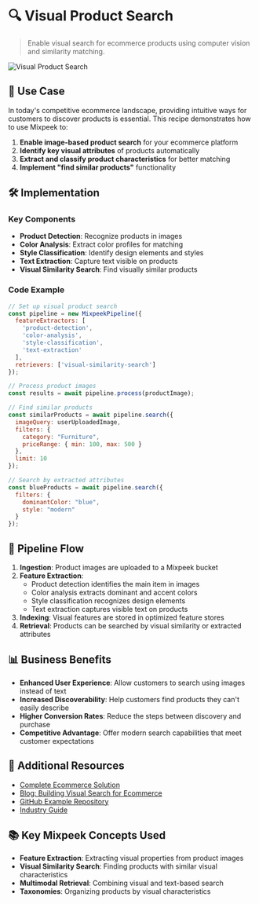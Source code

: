 # 🔍 Visual Product Search

> Enable visual search for ecommerce products using computer vision and similarity matching.

![Visual Product Search](/recipes/product-visual-search/img.png)

## 🎯 Use Case

In today's competitive ecommerce landscape, providing intuitive ways for customers to discover products is essential. This recipe demonstrates how to use Mixpeek to:

1. **Enable image-based product search** for your ecommerce platform
2. **Identify key visual attributes** of products automatically
3. **Extract and classify product characteristics** for better matching
4. **Implement "find similar products"** functionality

## 🛠️ Implementation

### Key Components

- **Product Detection**: Recognize products in images
- **Color Analysis**: Extract color profiles for matching
- **Style Classification**: Identify design elements and styles
- **Text Extraction**: Capture text visible on products
- **Visual Similarity Search**: Find visually similar products

### Code Example

```javascript
// Set up visual product search
const pipeline = new MixpeekPipeline({
  featureExtractors: [
    'product-detection',
    'color-analysis',
    'style-classification',
    'text-extraction'
  ],
  retrievers: ['visual-similarity-search']
});

// Process product images
const results = await pipeline.process(productImage);

// Find similar products
const similarProducts = await pipeline.search({
  imageQuery: userUploadedImage,
  filters: {
    category: "Furniture",
    priceRange: { min: 100, max: 500 }
  },
  limit: 10
});

// Search by extracted attributes
const blueProducts = await pipeline.search({
  filters: {
    dominantColor: "blue",
    style: "modern"
  }
});
```

## 🔄 Pipeline Flow

1. **Ingestion**: Product images are uploaded to a Mixpeek bucket
2. **Feature Extraction**:
   - Product detection identifies the main item in images
   - Color analysis extracts dominant and accent colors
   - Style classification recognizes design elements
   - Text extraction captures visible text on products
3. **Indexing**: Visual features are stored in optimized feature stores
4. **Retrieval**: Products can be searched by visual similarity or extracted attributes

## 📊 Business Benefits

- **Enhanced User Experience**: Allow customers to search using images instead of text
- **Increased Discoverability**: Help customers find products they can't easily describe
- **Higher Conversion Rates**: Reduce the steps between discovery and purchase
- **Competitive Advantage**: Offer modern search capabilities that meet customer expectations

## 🔗 Additional Resources

- [Complete Ecommerce Solution](https://mixpeek.com/solutions/ecommerce)
- [Blog: Building Visual Search for Ecommerce](https://mixpeek.com/blog/visual-product-search)
- [GitHub Example Repository](https://github.com/mixpeek/visual-product-search-example)
- [Industry Guide](https://www.shopify.com/enterprise/visual-search)

## 📚 Key Mixpeek Concepts Used

- **Feature Extraction**: Extracting visual properties from product images
- **Visual Similarity Search**: Finding products with similar visual characteristics
- **Multimodal Retrieval**: Combining visual and text-based search
- **Taxonomies**: Organizing products by visual characteristics 